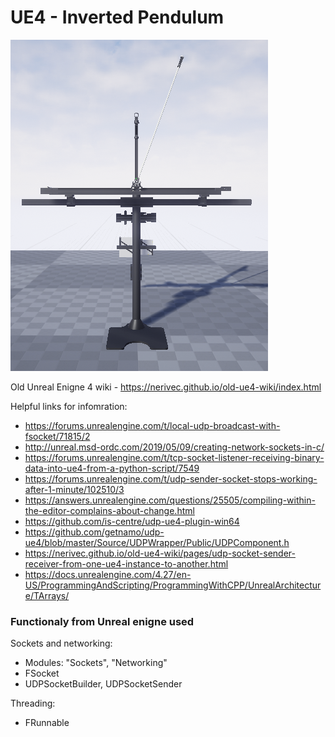 # UE4 - Inverted Pendulum

![Inverted Pendulum logo](misc/images/pend_logo.png "Inverted Pendulum logo")


Old Unreal Enigne 4 wiki - https://nerivec.github.io/old-ue4-wiki/index.html

Helpful links for infomration:
* https://forums.unrealengine.com/t/local-udp-broadcast-with-fsocket/71815/2
* http://unreal.msd-ordc.com/2019/05/09/creating-network-sockets-in-c/
* https://forums.unrealengine.com/t/tcp-socket-listener-receiving-binary-data-into-ue4-from-a-python-script/7549
* https://forums.unrealengine.com/t/udp-sender-socket-stops-working-after-1-minute/102510/3
* https://answers.unrealengine.com/questions/25505/compiling-within-the-editor-complains-about-change.html
* https://github.com/is-centre/udp-ue4-plugin-win64
* https://github.com/getnamo/udp-ue4/blob/master/Source/UDPWrapper/Public/UDPComponent.h
* https://nerivec.github.io/old-ue4-wiki/pages/udp-socket-sender-receiver-from-one-ue4-instance-to-another.html
* https://docs.unrealengine.com/4.27/en-US/ProgrammingAndScripting/ProgrammingWithCPP/UnrealArchitecture/TArrays/

### Functionaly from Unreal enigne used

Sockets and networking:
* Modules: "Sockets", "Networking"
* FSocket
* UDPSocketBuilder, UDPSocketSender

Threading:
* FRunnable